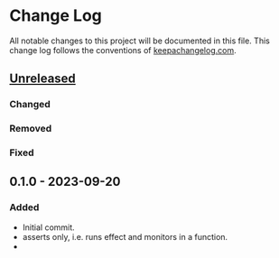 # Change Log
All notable changes to this project will be documented in this file. This change log follows the conventions of [keepachangelog.com](http://keepachangelog.com/).

## [Unreleased]
### Changed

### Removed

### Fixed

## 0.1.0 - 2023-09-20
### Added
- Initial commit.
- asserts only, i.e. runs effect and monitors in a function.
- 

[Unreleased]: https://github.com/eureton/effective/compare/0.1.0...HEAD
